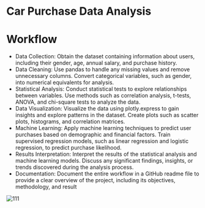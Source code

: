 # Car Purchase Data Analysis
# Workflow
- Data Collection: Obtain the dataset containing information about users, including their gender, age, annual salary, and purchase history.
- Data Cleaning: Use pandas to handle any missing values and remove unnecessary columns. Convert categorical variables, such as gender, into numerical equivalents for analysis.
- Statistical Analysis: Conduct statistical tests to explore relationships between variables. Use methods such as correlation analysis, t-tests, ANOVA, and chi-square tests to analyze the data.
- Data Visualization: Visualize the data using plotly.express to gain insights and explore patterns in the dataset. Create plots such as scatter plots, histograms, and correlation matrices.
- Machine Learning: Apply machine learning techniques to predict user purchases based on demographic and financial factors. Train supervised regression models, such as linear regression and logistic regression, to predict purchase likelihood.
- Results Interpretation: Interpret the results of the statistical analysis and machine learning models. Discuss any significant findings, insights, or trends discovered during the analysis process.
- Documentation: Document the entire workflow in a GitHub readme file to provide a clear overview of the project, including its objectives, methodology, and result

![111](https://github.com/Lavan1999/Dataset-27_CarPurchaseData_Logit/assets/152668558/e96e6c30-7d97-4c97-93c3-27edc3f09e64)
